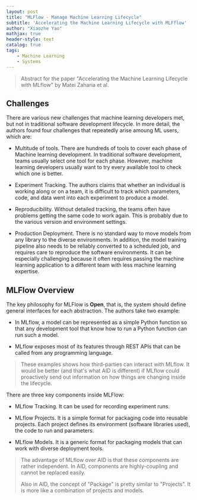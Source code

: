 ```yaml
---
layout: post
title: "MLFlow - Manage Machine Learning Lifecycle"
subtitle: 'Accelerating the Machine Learning Lifecycle with MLFflow'
author: "Xiaozhe Yao"
mathjax: true
header-style: text
catalog: true
tags:
    - Machine Learning
    - Systems
---
```


> Abstract for the paper "Accelerating the Machine Learning Lifecycle with MLflow" by Matei Zaharia et al.

## Challenges

There are various new challenges that machine learning developers met, but not in traditional software development lifecycle. In more detail, the authors found four challenges that repeatedly arise amoung ML users, which are:

* Multitude of tools. There are hundreds of tools to cover each phase of Machine learning development. In traditional software development, teams usually select one tool for each phase. However, machine learning developers usually want to try every available tool to check which one is better. 

* Experiment Tracking. The authors claims that whether an individual is working along or on a team, it is difficult to track which parameters, code, and data went into each experiment to produce a model.

* Reproducibility. Without detailed tracking, the teams often have problems getting the same code to work again. This is probably due to the various version and environment settings. 

* Production Deployment. There is no standard way to move models from any library to the diverse environments. In addition, the model training pipeline also needs to be reliably converted to a scheduled job, and requires care to reproduce the software environments. It can be especially challenging because it often requires passing the machine learning application to a different team with less machine learning expertise.

## MLFlow Overview

The key philosophy for MLFlow is **Open**, that is, the system should define general interfaces for each abstraction. The authors take two example:

* In MLflow, a model can be represented as a simple Python function so that any development tool that know how to run a Python function can run such a model.

* MLflow exposes most of its features through REST APIs that can be called from any programming language.

> These examples shows how third-parties can interact with MLflow. It would be better (and that's what AID is different) if MLflow could proactively send out information on how things are changing inside the lifecycle.

There are three key components inside MLFlow:

* MLflow Tracking. It can be used for recording experiment runs.

* MLflow Projects. It is a simple format for packaging code into reusable projects. Each project defines its environment (software libraries used), the code to run and parameters.

* MLflow Models. It is a generic format for packaging models that can work with diverse deployment tools.

> The advantage of MLflow over AID is that these components are rather independent. In AID, components are highly-coupling and cannot be replaced easily.
> 
> Also in AID, the concept of "Package" is pretty similar to "Projects". It is more like a combination of projects and models.



